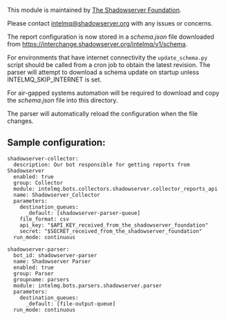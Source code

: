 <!--
SPDX-FileCopyrightText: 2022 The Shadowserver Foundation
SPDX-License-Identifier: AGPL-3.0-or-later
-->

This module is maintained by [The Shadowserver Foundation](https://www.shadowserver.org/).  

Please contact intelmq@shadowserver.org with any issues or concerns.

The report configuration is now stored in a _schema.json_ file downloaded from https://interchange.shadowserver.org/intelmq/v1/schema.

For environments that have internet connectivity the `update_schema.py` script should be called from a cron job to obtain the latest revision.
The parser will attempt to download a schema update on startup unless INTELMQ_SKIP_INTERNET is set.

For air-gapped systems automation will be required to download and copy the _schema.json_ file into this directory.

The parser will automatically reload the configuration when the file changes.


## Sample configuration:

```
shadowserver-collector:
  description: Our bot responsible for getting reports from Shadowserver
  enabled: true
  group: Collector
  module: intelmq.bots.collectors.shadowserver.collector_reports_api
  name: Shadowserver_Collector
  parameters:
    destination_queues:
      _default: [shadowserver-parser-queue]
    file_format: csv
    api_key: "$API_KEY_received_from_the_shadowserver_foundation"
    secret: "$SECRET_received_from_the_shadowserver_foundation"
  run_mode: continuous
```

```
shadowserver-parser:
  bot_id: shadowserver-parser
  name: Shadowserver Parser
  enabled: true
  group: Parser
  groupname: parsers
  module: intelmq.bots.parsers.shadowserver.parser
  parameters:
    destination_queues:
      _default: [file-output-queue]
  run_mode: continuous
```

